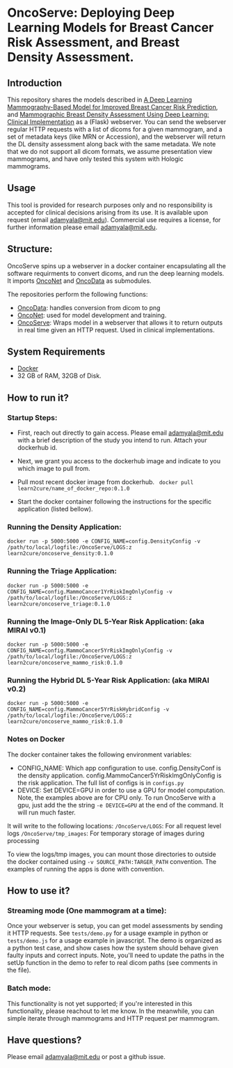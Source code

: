 # OncoServe: Deploying Deep Learning Models for Breast Cancer Risk Assessment, and Breast Density Assessment.

## Introduction
This repository shares the models described in [A Deep Learning Mammography-Based Model for Improved Breast Cancer Risk Prediction](https://pubs.rsna.org/doi/), and [Mammographic Breast Density Assessment Using
Deep Learning: Clinical Implementation](https://pubs.rsna.org/doi/10.1148/radiol.2018180694) as a (Flask) webserver.  You can send the webserver regular HTTP requests with a list of dicoms for a given mammogram, and a set of metadata keys (like MRN or Accession), and the webserver will return the DL density assessment along back with the same metadata. We note that we do not support all dicom formats, we assume presentation view mammograms, and have only tested this system with Hologic mammograms.

## Usage
This tool is provided for research purposes only and no responsibility is accepted for clinical decisions arising from its use. It is available upon request (email adamyala@mit.edu).  Commercial use requires a license, for further information please email adamyala@mit.edu.

## Structure:
OncoServe spins up a webserver in a docker container encapsulating all the software requirments to convert dicoms, and run the deep learning models. It imports [OncoNet](https://github.com/yala/OncoNet_Public) and [OncoData](https://github.com/yala/OncoData_Public) as submodules.

The repositories perform the following functions:
- [OncoData](https://github.com/yala/OncoData_Public): handles conversion from dicom to png
- [OncoNet](https://github.com/yala/OncoNet_Public): used for model development and training.
- [OncoServe](https://github.com/yala/OncoServe_Public): Wraps model in a webserver that allows it to return outputs in real time given an HTTP request. Used in clinical implementations. 

## System Requirements
- [Docker](https://www.docker.com/)
- 32 GB of RAM, 32GB of Disk.

## How to run it?
### Startup Steps:
- First, reach out directly to gain access. Please email adamyala@mit.edu with a brief
description of the study you intend to run.  Attach your dockerhub id.

- Next, we grant you access to the dockerhub image and indicate to you which image to pull from. 

- Pull most recent docker image from dockerhub.
``` docker pull learn2cure/name_of_docker_repo:0.1.0```

- Start the docker container following the instructions for the specific application (listed bellow).

### Running the Density Application:
```docker run -p 5000:5000 -e CONFIG_NAME=config.DensityConfig -v  /path/to/local/logfile:/OncoServe/LOGS:z  learn2cure/oncoserve_density:0.1.0```


### Running the Triage Application:
```docker run -p 5000:5000 -e CONFIG_NAME=config.MammoCancer1YrRiskImgOnlyConfig -v  /path/to/local/logfile:/OncoServe/LOGS:z  learn2cure/oncoserve_triage:0.1.0```

### Running the Image-Only DL 5-Year Risk Application: (aka MIRAI v0.1)
```docker run -p 5000:5000 -e CONFIG_NAME=config.MammoCancer5YrRiskImgOnlyConfig -v  /path/to/local/logfile:/OncoServe/LOGS:z  learn2cure/oncoserve_mammo_risk:0.1.0```
### Running the Hybrid DL 5-Year Risk Application: (aka MIRAI v0.2) 
```docker run -p 5000:5000 -e CONFIG_NAME=config.MammoCancer5YrRiskHybridConfig -v  /path/to/local/logfile:/OncoServe/LOGS:z  learn2cure/oncoserve_mammo_risk:0.1.0```

### Notes on Docker 
The docker container takes the following environment variables:

- CONFIG_NAME: Which app configuration to use. config.DensityConf is the
density application. config.MammoCancer5YrRiskImgOnlyConfig is the risk application. The full list of configs is in `configs.py`
- DEVICE: Set DEVICE=GPU in order to use a GPU for model computation. Note, the examples above are for CPU only. To run OncoServe with a gpu, just add the the string `-e DEVICE=GPU` at the end of the command. It will run much faster. 

It will write to the following locations:
`/OncoServe/LOGS`: For all request level logs
`/OncoServe/tmp_images`: For temporary storage of images during processing

To view the logs/tmp images, you can mount those directories to outside the docker contained using `-v SOURCE_PATH:TARGER_PATH`  convention. The examples of running the apps is done with convention.

## How to use it?

### Streaming mode (One mammogram at a time):
Once your webserver is setup, you can get model assessments by sending it HTTP requests. 
See `tests/demo.py` for a usage example in python or `tests/demo.js` for a usage example in javascript. The demo is organized as a python test case, and show cases how the system should behave given faulty inputs and correct inputs. Note, you'll need to update the paths in the setUp function in the demo to refer to real dicom paths (see comments in the file).

### Batch mode:
This functionality is not yet supported; if you're interested in this functionality, please reachout to let me know. In the meanwhile, you can simple iterate through mammograms and HTTP request per mammogram. 

## Have questions?
Please email adamyala@mit.edu or post a github issue.

